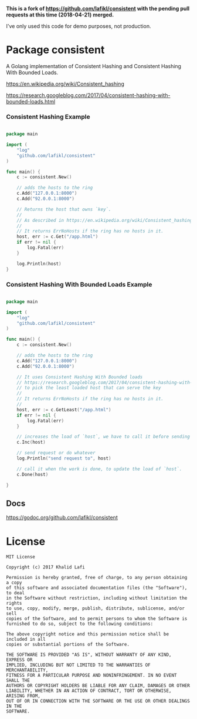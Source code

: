 **This is a fork of https://github.com/lafikl/consistent with the pending pull requests
at this time (2018-04-21) merged.**

I've only used this code for demo purposes, not production.

# Package consistent
A Golang implementation of Consistent Hashing and Consistent Hashing With Bounded Loads.

https://en.wikipedia.org/wiki/Consistent_hashing

https://research.googleblog.com/2017/04/consistent-hashing-with-bounded-loads.html


### Consistent Hashing Example

```go

package main

import (
	"log"
	"github.com/lafikl/consistent"
)

func main() {
	c := consistent.New()

	// adds the hosts to the ring
	c.Add("127.0.0.1:8000")
	c.Add("92.0.0.1:8000")

	// Returns the host that owns `key`.
	//
	// As described in https://en.wikipedia.org/wiki/Consistent_hashing
	//
	// It returns ErrNoHosts if the ring has no hosts in it.
	host, err := c.Get("/app.html")
	if err != nil {
		log.Fatal(err)
	}

	log.Println(host)
}

```


### Consistent Hashing With Bounded Loads Example

```go

package main

import (
	"log"
	"github.com/lafikl/consistent"
)

func main() {
	c := consistent.New()

	// adds the hosts to the ring
	c.Add("127.0.0.1:8000")
	c.Add("92.0.0.1:8000")

	// It uses Consistent Hashing With Bounded loads
	// https://research.googleblog.com/2017/04/consistent-hashing-with-bounded-loads.html
	// to pick the least loaded host that can serve the key
	//
	// It returns ErrNoHosts if the ring has no hosts in it.
	//
	host, err := c.GetLeast("/app.html")
	if err != nil {
		log.Fatal(err)
	}

	// increases the load of `host`, we have to call it before sending the request
	c.Inc(host)

	// send request or do whatever
	log.Println("send request to", host)

	// call it when the work is done, to update the load of `host`.
	c.Done(host)

}

```


## Docs

https://godoc.org/github.com/lafikl/consistent



# License

```
MIT License

Copyright (c) 2017 Khalid Lafi

Permission is hereby granted, free of charge, to any person obtaining a copy
of this software and associated documentation files (the "Software"), to deal
in the Software without restriction, including without limitation the rights
to use, copy, modify, merge, publish, distribute, sublicense, and/or sell
copies of the Software, and to permit persons to whom the Software is
furnished to do so, subject to the following conditions:

The above copyright notice and this permission notice shall be included in all
copies or substantial portions of the Software.

THE SOFTWARE IS PROVIDED "AS IS", WITHOUT WARRANTY OF ANY KIND, EXPRESS OR
IMPLIED, INCLUDING BUT NOT LIMITED TO THE WARRANTIES OF MERCHANTABILITY,
FITNESS FOR A PARTICULAR PURPOSE AND NONINFRINGEMENT. IN NO EVENT SHALL THE
AUTHORS OR COPYRIGHT HOLDERS BE LIABLE FOR ANY CLAIM, DAMAGES OR OTHER
LIABILITY, WHETHER IN AN ACTION OF CONTRACT, TORT OR OTHERWISE, ARISING FROM,
OUT OF OR IN CONNECTION WITH THE SOFTWARE OR THE USE OR OTHER DEALINGS IN THE
SOFTWARE.

```
